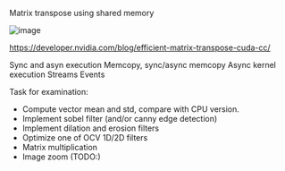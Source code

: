 Matrix transpose using shared memory

![image](https://github.com/gagikh/cuda/assets/7694001/56dbadb8-467e-48df-aa11-267e9afcce0f)

https://developer.nvidia.com/blog/efficient-matrix-transpose-cuda-cc/

Sync and asyn execution
Memcopy, sync/async memcopy
Async kernel execution
Streams
Events

Task for examination:
- Compute vector mean and std, compare with CPU version.
- Implement sobel filter (and/or canny edge detection)
- Implement dilation and erosion filters
- Optimize one of OCV 1D/2D filters
- Matrix multiplication
- Image zoom (TODO:)
